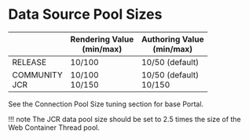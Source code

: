# Data Source Pool Sizes


|  |Rendering Value <br>(min/max)|Authoring Value<br>(min/max)|
|---|-----------------|---------|
|RELEASE| 10/100 |10/50 (default)|
|COMMUNITY<br>JCR |10/100<br>10/150| 10/50 (default)<br>10/150|


See the Connection Pool Size tuning section for base Portal.

!!! note 
    The JCR data pool size should be set to 2.5 times the size of the Web Container Thread pool.